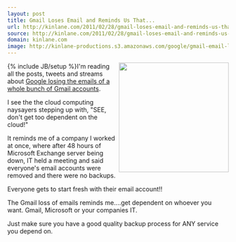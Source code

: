 ```yaml
---
layout: post
title: Gmail Loses Email and Reminds Us That...
url: http://kinlane.com/2011/02/28/gmail-loses-email-and-reminds-us-that/
source: http://kinlane.com/2011/02/28/gmail-loses-email-and-reminds-us-that/
domain: kinlane.com
image: http://kinlane-productions.s3.amazonaws.com/google/gmail-email-logo-envelope.plng.png
---
```

{% include JB/setup %}<img src="http://kinlane-productions.s3.amazonaws.com/google/gmail-email-logo-envelope.plng.png" alt="" width="250" align="right" />I'm reading all the posts, tweets and streams about <a title="Gmail Loses Email" href="http://www.google.com/support/forum/p/gmail/thread?tid=3064c61f77cd0f46&amp;hl=en&amp;start=240">Google losing the emails of a whole bunch of Gmail accounts</a>.<p></p>
I see the the cloud computing naysayers stepping up with, "SEE, don't get too dependent on the cloud!"<p></p>
It reminds me of a company I worked at once, where after 48 hours of Microsoft Exchange server being down, IT held a meeting and said everyone's email accounts were removed and there were no backups.<p></p>
Everyone gets to start fresh with their email account!!<p></p>
The Gmail loss of emails reminds me....get dependent on whoever you want. Gmail, Microsoft or your companies IT.<p></p>
Just make sure you have a good quality backup process for ANY service you depend on.
